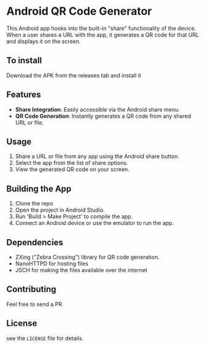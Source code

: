 # Android QR Code Generator

This Android app hooks into the built-in "share" functionality of the device. When a user shares a URL with the app, it generates a QR code for that URL and displays it on the screen.

## To install

Download the APK from the releases tab and install it

## Features

- **Share Integration**: Easily accessible via the Android share menu.
- **QR Code Generation**: Instantly generates a QR code from any shared URL or file.

## Usage

1. Share a URL or file from any app using the Android share button.
2. Select the app from the list of share options.
3. View the generated QR code on your screen.

## Building the App

1. Clone the repo
2. Open the project in Android Studio.
3. Run 'Build > Make Project' to compile the app.
4. Connect an Android device or use the emulator to run the app.

## Dependencies

- ZXing ("Zebra Crossing") library for QR code generation.
- NanoHTTPD for hosting files
- JSCH for making the files available over the internet

## Contributing

Feel free to send a PR

## License

see the `LICENSE` file for details.


